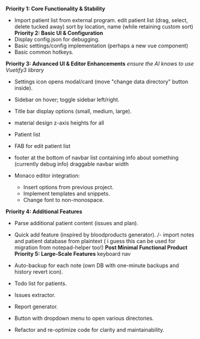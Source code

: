 **Priority 1: Core Functionality & Stability**
- Import patient list from external program.
edit patient list (drag, select, delete tucked away)
sort by location, name (while retaining custom sort)
**Priority 2: Basic UI & Configuration**
- Display config.json for debugging.
- Basic settings/config implementation (perhaps a new vue component)
- Basic common hotkeys.

**Priority 3: Advanced UI & Editor Enhancements**
*ensure the AI knows to use Vuetify3 library*
- Settings icon opens modal/card (move "change data directory" button inside).
- Sidebar on hover; toggle sidebar left/right.
- Title bar display options (small, medium, large).
 - material design z-axis heights for all

 - Patient list
  - FAB for edit patient list
  - footer at the bottom of navbar list containing info about something (currently debug info)
  draggable navbar width


- Monaco editor integration:
  - Insert options from previous project.
  - Implement templates and snippets.
  - Change font to non-monospace.

**Priority 4: Additional Features**
- Parse additional patient content (issues and plan).
- Quick add feature (inspired by bloodproducts generator).
/- import notes and patient database from plaintext ( i guess this can be used for migration from notepad-helper too!)
**Post Minimal Functional Product**
**Priority 5: Large-Scale Features**
keyboard nav
- Auto-backup for each note (own DB with one-minute backups and history revert icon).
- Todo list for patients.
- Issues extractor.
- Report generator.

- Button with dropdown menu to open various directories.
- Refactor and re-optimize code for clarity and maintainability.